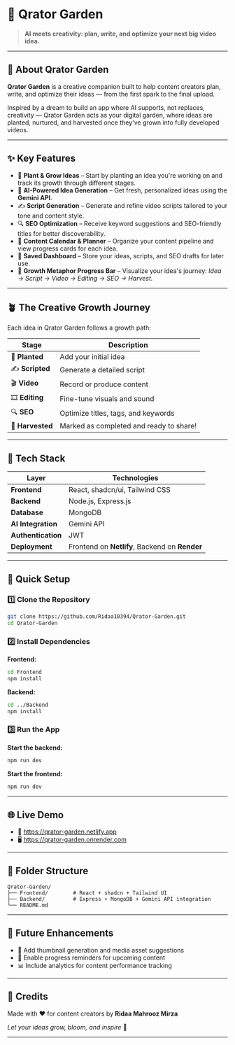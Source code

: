 # 🌿 Qrator Garden

> **AI meets creativity: plan, write, and optimize your next big video idea.**

---

## 🌱 About Qrator Garden

**Qrator Garden** is a creative companion built to help content creators plan, write, and optimize their ideas — from the first spark to the final upload.

Inspired by a dream to build an app where AI supports, not replaces, creativity — Qrator Garden acts as your digital garden, where ideas are planted, nurtured, and harvested once they've grown into fully developed videos.

---

## ✨ Key Features

- 🌱 **Plant & Grow Ideas** – Start by planting an idea you're working on and track its growth through different stages.
- 🧠 **AI-Powered Idea Generation** – Get fresh, personalized ideas using the **Gemini API**.
- ✍️ **Script Generation** – Generate and refine video scripts tailored to your tone and content style.
- 🔍 **SEO Optimization** – Receive keyword suggestions and SEO-friendly titles for better discoverability.
- 📆 **Content Calendar & Planner** – Organize your content pipeline and view progress cards for each idea.
- 💾 **Saved Dashboard** – Store your ideas, scripts, and SEO drafts for later use.
- 🌻 **Growth Metaphor Progress Bar** – Visualize your idea's journey: *Idea → Script → Video → Editing → SEO → Harvest.*

---

## 🪴 The Creative Growth Journey

Each idea in Qrator Garden follows a growth path:

| Stage | Description |
|-------|-------------|
| 🌱 **Planted** | Add your initial idea |
| ✍️ **Scripted** | Generate a detailed script |
| 🎬 **Video** | Record or produce content |
| 🎞️ **Editing** | Fine-tune visuals and sound |
| 🔍 **SEO** | Optimize titles, tags, and keywords |
| 🌾 **Harvested** | Marked as completed and ready to share! |

---

## 🧰 Tech Stack

| Layer | Technologies |
|-------|--------------|
| **Frontend** | React, shadcn/ui, Tailwind CSS |
| **Backend** | Node.js, Express.js |
| **Database** | MongoDB |
| **AI Integration** | Gemini API |
| **Authentication** | JWT |
| **Deployment** | Frontend on **Netlify**, Backend on **Render** |

---

## 🚀 Quick Setup

### 1️⃣ Clone the Repository

```bash
git clone https://github.com/Ridaa10394/Qrator-Garden.git
cd Qrator-Garden
```

### 2️⃣ Install Dependencies

**Frontend:**
```bash
cd Frontend
npm install
```

**Backend:**
```bash
cd ../Backend
npm install
```

### 3️⃣ Run the App

**Start the backend:**
```bash
npm run dev
```

**Start the frontend:**
```bash
npm run dev
```

---

## 🌐 Live Demo

- 🔗 https://qrator-garden.netlify.app
- 🖥️ https://qrator-garden.onrender.com

---

## 🧩 Folder Structure

```
Qrator-Garden/
├── Frontend/        # React + shadcn + Tailwind UI
├── Backend/         # Express + MongoDB + Gemini API integration
└── README.md
```

---

## 📅 Future Enhancements

- 🎨 Add thumbnail generation and media asset suggestions
- 🔔 Enable progress reminders for upcoming content
- 📊 Include analytics for content performance tracking

---

## 💖 Credits

Made with ❤️ for content creators by **Ridaa Mahrooz Mirza**

*Let your ideas grow, bloom, and inspire* 🌻

---




